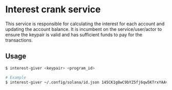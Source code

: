 # Interest crank service
This service is responsible for calculating the interest for each account and updating the account balance.
It is incumbent on the service/user/actor to ensure the keypair is valid and has sufficient funds to pay for the transactions.

## Usage
```bash
$ interest-giver <keypair> <program_id>

# Example
$ interest-giver ~/.config/solana/id.json 145CK1g8wC9bYZ5fj6qw5KTrxYAAvCTaosrCdhw15S9u
```